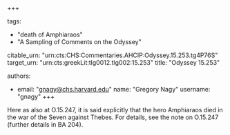 +++

tags:
- "death of Amphiaraos"
- "A Sampling of Comments on the Odyssey"

citable_urn: "urn:cts:CHS:Commentaries.AHCIP:Odyssey.15.253.tg4P76S"
target_urn: "urn:cts:greekLit:tlg0012.tlg002:15.253"
title: "Odyssey 15.253"

authors:
- email: "gnagy@chs.harvard.edu"
  name: "Gregory Nagy"
  username: "gnagy"
+++

<p>Here as also at O.15.247, it is said explicitly that the hero Amphiaraos died in the war of the Seven against Thebes. For details, see the note on O.15.247 (further details in BA 204).  </p>